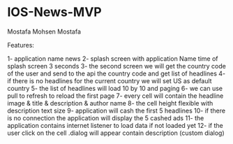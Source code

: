 # IOS-News-MVP

Mostafa Mohsen Mostafa

Features:

1- application name news
2- splash screen with application Name time of splash screen 3 seconds
3- the second screen we will get the country code of the user and send to the api the country code and get list of headlines
4- if there is no headlines for the current country we will set US as default country
5- the list of headlines will load 10 by 10 and paging
6- we can use pull to refresh to reload the first page
7- every cell will contain the headline image & title & description & author name
8- the cell height flexible with description text size
9- application will cash the first 5 headlines
10- if there is no connection the application will display the 5 cashed ads
11- the application contains internet listener to load data if not loaded yet
12- if the user click on the cell .dialog will appear contain description  (custom dialog)
